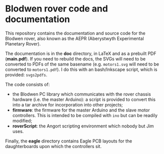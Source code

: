 # Blodwen rover code and documentation
This repository contains the documentation and source code for the
Blodwen rover, also known as the AEPR (Aberystwyth Experimental
Planetary Rover).

The documentation is in the **doc** directory, in LaTeX and as
a prebuilt PDF (**main.pdf**). If you need to rebuild the docs, the SVGs will
need to be converted to PDFs of the same basename (e.g. 
```motors1.svg``` will need to be converted to ```motors1.pdf```).
I do this with an bash/Inkscape script, which is provided: 
```svgs2pdfs```.

The code consists of:
* the Blodwen PC library which communicates with the rover chassis
hardware (i.e. the master Arduino): a script is provided to convert this into a tar archive for incorporation into other projects;
* **firmware**: the firmware for the master Arduino and the slave motor controllers. This is intended to be compiled with ```ino``` but can be readily modified;
* **roverScript**: the Angort scripting environment which nobody but Jim uses.

Finally, the **eagle** directory contains Eagle PCB layouts for the
daughterboards upon which the controllers sit.
